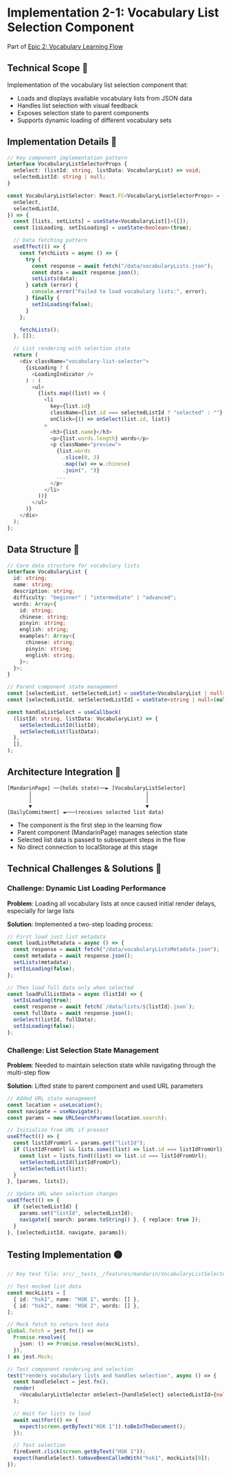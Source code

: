 # Implementation 2-1: Vocabulary List Selection Component

Part of [Epic 2: Vocabulary Learning Flow](./README.md)

## Technical Scope 🔵

Implementation of the vocabulary list selection component that:

- Loads and displays available vocabulary lists from JSON data
- Handles list selection with visual feedback
- Exposes selection state to parent components
- Supports dynamic loading of different vocabulary sets

## Implementation Details 🔵

```typescript
// Key component implementation pattern
interface VocabularyListSelectorProps {
  onSelect: (listId: string, listData: VocabularyList) => void;
  selectedListId: string | null;
}

const VocabularyListSelector: React.FC<VocabularyListSelectorProps> = ({
  onSelect,
  selectedListId,
}) => {
  const [lists, setLists] = useState<VocabularyList[]>([]);
  const [isLoading, setIsLoading] = useState<boolean>(true);

  // Data fetching pattern
  useEffect(() => {
    const fetchLists = async () => {
      try {
        const response = await fetch("/data/vocabularyLists.json");
        const data = await response.json();
        setLists(data);
      } catch (error) {
        console.error("Failed to load vocabulary lists:", error);
      } finally {
        setIsLoading(false);
      }
    };

    fetchLists();
  }, []);

  // List rendering with selection state
  return (
    <div className="vocabulary-list-selector">
      {isLoading ? (
        <LoadingIndicator />
      ) : (
        <ul>
          {lists.map((list) => (
            <li
              key={list.id}
              className={list.id === selectedListId ? "selected" : ""}
              onClick={() => onSelect(list.id, list)}
            >
              <h3>{list.name}</h3>
              <p>{list.words.length} words</p>
              <p className="preview">
                {list.words
                  .slice(0, 3)
                  .map((w) => w.chinese)
                  .join(", ")}
                ...
              </p>
            </li>
          ))}
        </ul>
      )}
    </div>
  );
};
```

## Data Structure 🔵

```typescript
// Core data structure for vocabulary lists
interface VocabularyList {
  id: string;
  name: string;
  description: string;
  difficulty: "beginner" | "intermediate" | "advanced";
  words: Array<{
    id: string;
    chinese: string;
    pinyin: string;
    english: string;
    examples?: Array<{
      chinese: string;
      pinyin: string;
      english: string;
    }>;
  }>;
}

// Parent component state management
const [selectedList, setSelectedList] = useState<VocabularyList | null>(null);
const [selectedListId, setSelectedListId] = useState<string | null>(null);

const handleListSelect = useCallback(
  (listId: string, listData: VocabularyList) => {
    setSelectedListId(listId);
    setSelectedList(listData);
  },
  [],
);
```

## Architecture Integration 🔵

```
[MandarinPage] ──(holds state)──► [VocabularyListSelector]
       │                                     │
       │                                     │
       ▼                                     ▼
[DailyCommitment] ◄───(receives selected list data)
```

- The component is the first step in the learning flow
- Parent component (MandarinPage) manages selection state
- Selected list data is passed to subsequent steps in the flow
- No direct connection to localStorage at this stage

## Technical Challenges & Solutions 🔵

### Challenge: Dynamic List Loading Performance

**Problem**: Loading all vocabulary lists at once caused initial render delays, especially for large lists

**Solution**: Implemented a two-step loading process:

```typescript
// First load just list metadata
const loadListMetadata = async () => {
  const response = await fetch("/data/vocabularyListsMetadata.json");
  const metadata = await response.json();
  setLists(metadata);
  setIsLoading(false);
};

// Then load full data only when selected
const loadFullListData = async (listId) => {
  setIsLoading(true);
  const response = await fetch(`/data/lists/${listId}.json`);
  const fullData = await response.json();
  onSelect(listId, fullData);
  setIsLoading(false);
};
```

### Challenge: List Selection State Management

**Problem**: Needed to maintain selection state while navigating through the multi-step flow

**Solution**: Lifted state to parent component and used URL parameters

```typescript
// Added URL state management
const location = useLocation();
const navigate = useNavigate();
const params = new URLSearchParams(location.search);

// Initialize from URL if present
useEffect(() => {
  const listIdFromUrl = params.get("listId");
  if (listIdFromUrl && lists.some((list) => list.id === listIdFromUrl)) {
    const list = lists.find((list) => list.id === listIdFromUrl);
    setSelectedListId(listIdFromUrl);
    setSelectedList(list);
  }
}, [params, lists]);

// Update URL when selection changes
useEffect(() => {
  if (selectedListId) {
    params.set("listId", selectedListId);
    navigate({ search: params.toString() }, { replace: true });
  }
}, [selectedListId, navigate, params]);
```

## Testing Implementation 🟡

```typescript
// Key test file: src/__tests__/features/mandarin/VocabularyListSelector.test.tsx

// Test mocked list data
const mockLists = [
  { id: "hsk1", name: "HSK 1", words: [] },
  { id: "hsk2", name: "HSK 2", words: [] },
];

// Mock fetch to return test data
global.fetch = jest.fn(() =>
  Promise.resolve({
    json: () => Promise.resolve(mockLists),
  }),
) as jest.Mock;

// Test component rendering and selection
test("renders vocabulary lists and handles selection", async () => {
  const handleSelect = jest.fn();
  render(
    <VocabularyListSelector onSelect={handleSelect} selectedListId={null} />,
  );

  // Wait for lists to load
  await waitFor(() => {
    expect(screen.getByText("HSK 1")).toBeInTheDocument();
  });

  // Test selection
  fireEvent.click(screen.getByText("HSK 1"));
  expect(handleSelect).toHaveBeenCalledWith("hsk1", mockLists[0]);
});
```
